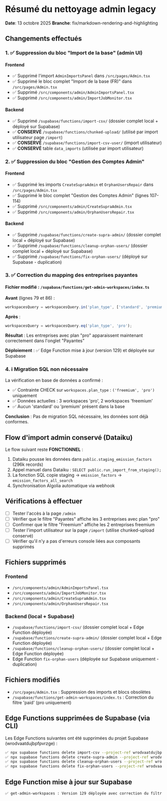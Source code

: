 # Résumé du nettoyage admin legacy

**Date**: 13 octobre 2025
**Branche**: fix/markdown-rendering-and-highlighting

## Changements effectués

### 1. ✅ Suppression du bloc "Import de la base" (admin UI)

#### Frontend
- ✅ Supprimé l'import `AdminImportsPanel` dans `/src/pages/Admin.tsx`
- ✅ Supprimé le bloc complet "Import de la base (FR)" dans `/src/pages/Admin.tsx`
- ✅ Supprimé `/src/components/admin/AdminImportsPanel.tsx`
- ✅ Supprimé `/src/components/admin/ImportJobMonitor.tsx`

#### Backend
- ✅ Supprimé `/supabase/functions/import-csv/` (dossier complet local + déployé sur Supabase)
- ✅ **CONSERVÉ** `/supabase/functions/chunked-upload/` (utilisé par import utilisateur page `/import`)
- ✅ **CONSERVÉ** `/supabase/functions/import-csv-user/` (import utilisateur)
- ✅ **CONSERVÉ** table `data_imports` (utilisée par import utilisateur)

### 2. ✅ Suppression du bloc "Gestion des Comptes Admin"

#### Frontend
- ✅ Supprimé les imports `CreateSupraAdmin` et `OrphanUsersRepair` dans `/src/pages/Admin.tsx`
- ✅ Supprimé le bloc complet "Gestion des Comptes Admin" (lignes 107-114)
- ✅ Supprimé `/src/components/admin/CreateSupraAdmin.tsx`
- ✅ Supprimé `/src/components/admin/OrphanUsersRepair.tsx`

#### Backend
- ✅ Supprimé `/supabase/functions/create-supra-admin/` (dossier complet local + déployé sur Supabase)
- ✅ Supprimé `/supabase/functions/cleanup-orphan-users/` (dossier complet local + déployé sur Supabase)
- ✅ Supprimé `/supabase/functions/fix-orphan-users/` (déployé sur Supabase - duplication)

### 3. ✅ Correction du mapping des entreprises payantes

#### Fichier modifié : `/supabase/functions/get-admin-workspaces/index.ts`

**Avant** (lignes 79 et 86) :
```typescript
workspacesQuery = workspacesQuery.in('plan_type', ['standard', 'premium']);
```

**Après** :
```typescript
workspacesQuery = workspacesQuery.eq('plan_type', 'pro');
```

**Résultat** : Les entreprises avec plan "pro" apparaissent maintenant correctement dans l'onglet "Payantes"

**Déploiement** : ✅ Edge Function mise à jour (version 129) et déployée sur Supabase

### 4. ℹ️ Migration SQL non nécessaire

La vérification en base de données a confirmé :
- ✅ Contrainte CHECK sur `workspaces.plan_type` : `('freemium', 'pro')` uniquement
- ✅ Données actuelles : 3 workspaces 'pro', 2 workspaces 'freemium'
- ✅ Aucun 'standard' ou 'premium' présent dans la base

**Conclusion** : Pas de migration SQL nécessaire, les données sont déjà conformes.

## Flow d'import admin conservé (Dataiku)

Le flow suivant reste **FONCTIONNEL** :
1. Dataiku pousse les données dans `public.staging_emission_factors` (296k records)
2. Appel manuel dans Dataiku : `SELECT public.run_import_from_staging();`
3. La fonction SQL copie staging → `emission_factors` → `emission_factors_all_search`
4. Synchronisation Algolia automatique via webhook

## Vérifications à effectuer

- [ ] Tester l'accès à la page `/admin`
- [ ] Vérifier que le filtre "Payantes" affiche les 3 entreprises avec plan "pro"
- [ ] Confirmer que le filtre "Freemium" affiche les 2 entreprises freemium
- [ ] Tester l'import utilisateur sur la page `/import` (utilise chunked-upload conservé)
- [ ] Vérifier qu'il n'y a pas d'erreurs console liées aux composants supprimés

## Fichiers supprimés

### Frontend
- `/src/components/admin/AdminImportsPanel.tsx`
- `/src/components/admin/ImportJobMonitor.tsx`
- `/src/components/admin/CreateSupraAdmin.tsx`
- `/src/components/admin/OrphanUsersRepair.tsx`

### Backend (local + Supabase)
- `/supabase/functions/import-csv/` (dossier complet local + Edge Function déployée)
- `/supabase/functions/create-supra-admin/` (dossier complet local + Edge Function déployée)
- `/supabase/functions/cleanup-orphan-users/` (dossier complet local + Edge Function déployée)
- Edge Function `fix-orphan-users` (déployée sur Supabase uniquement - duplication)

## Fichiers modifiés

- `/src/pages/Admin.tsx` : Suppression des imports et blocs obsolètes
- `/supabase/functions/get-admin-workspaces/index.ts` : Correction du filtre 'paid' (pro uniquement)

## Edge Functions supprimées de Supabase (via CLI)

Les Edge Functions suivantes ont été supprimées du projet Supabase (wrodvaatdujbpfpvrzge) :

```bash
✅ npx supabase functions delete import-csv --project-ref wrodvaatdujbpfpvrzge
✅ npx supabase functions delete create-supra-admin --project-ref wrodvaatdujbpfpvrzge
✅ npx supabase functions delete cleanup-orphan-users --project-ref wrodvaatdujbpfpvrzge
✅ npx supabase functions delete fix-orphan-users --project-ref wrodvaatdujbpfpvrzge
```

## Edge Function mise à jour sur Supabase

```bash
✅ get-admin-workspaces : Version 129 déployée avec correction du filtre 'paid'
```

